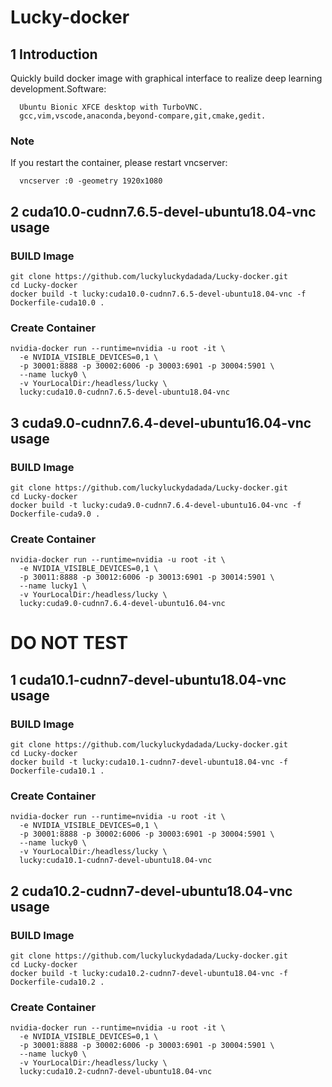 # Lucky-docker
## 1 Introduction
Quickly build docker image with graphical interface to realize deep learning development.Software:
```
  Ubuntu Bionic XFCE desktop with TurboVNC.
  gcc,vim,vscode,anaconda,beyond-compare,git,cmake,gedit.
```
### Note
If you restart the container, please restart vncserver:
```
  vncserver :0 -geometry 1920x1080
```
## 2 cuda10.0-cudnn7.6.5-devel-ubuntu18.04-vnc usage
### BUILD Image
```
git clone https://github.com/luckyluckydadada/Lucky-docker.git
cd Lucky-docker
docker build -t lucky:cuda10.0-cudnn7.6.5-devel-ubuntu18.04-vnc -f Dockerfile-cuda10.0 .
```
### Create Container
```
nvidia-docker run --runtime=nvidia -u root -it \
  -e NVIDIA_VISIBLE_DEVICES=0,1 \
  -p 30001:8888 -p 30002:6006 -p 30003:6901 -p 30004:5901 \ 
  --name lucky0 \
  -v YourLocalDir:/headless/lucky \
  lucky:cuda10.0-cudnn7.6.5-devel-ubuntu18.04-vnc 
```
## 3 cuda9.0-cudnn7.6.4-devel-ubuntu16.04-vnc usage
### BUILD Image
```
git clone https://github.com/luckyluckydadada/Lucky-docker.git
cd Lucky-docker
docker build -t lucky:cuda9.0-cudnn7.6.4-devel-ubuntu16.04-vnc -f Dockerfile-cuda9.0 .
```
### Create Container
```
nvidia-docker run --runtime=nvidia -u root -it \
  -e NVIDIA_VISIBLE_DEVICES=0,1 \
  -p 30011:8888 -p 30012:6006 -p 30013:6901 -p 30014:5901 \ 
  --name lucky1 \
  -v YourLocalDir:/headless/lucky \
  lucky:cuda9.0-cudnn7.6.4-devel-ubuntu16.04-vnc
```
# DO NOT TEST
## 1 cuda10.1-cudnn7-devel-ubuntu18.04-vnc usage
### BUILD Image
```
git clone https://github.com/luckyluckydadada/Lucky-docker.git
cd Lucky-docker
docker build -t lucky:cuda10.1-cudnn7-devel-ubuntu18.04-vnc -f Dockerfile-cuda10.1 .
```
### Create Container
```
nvidia-docker run --runtime=nvidia -u root -it \
  -e NVIDIA_VISIBLE_DEVICES=0,1 \
  -p 30001:8888 -p 30002:6006 -p 30003:6901 -p 30004:5901 \ 
  --name lucky0 \
  -v YourLocalDir:/headless/lucky \
  lucky:cuda10.1-cudnn7-devel-ubuntu18.04-vnc 
```
## 2 cuda10.2-cudnn7-devel-ubuntu18.04-vnc usage
### BUILD Image
```
git clone https://github.com/luckyluckydadada/Lucky-docker.git
cd Lucky-docker
docker build -t lucky:cuda10.2-cudnn7-devel-ubuntu18.04-vnc -f Dockerfile-cuda10.2 .
```
### Create Container
```
nvidia-docker run --runtime=nvidia -u root -it \
  -e NVIDIA_VISIBLE_DEVICES=0,1 \
  -p 30001:8888 -p 30002:6006 -p 30003:6901 -p 30004:5901 \ 
  --name lucky0 \
  -v YourLocalDir:/headless/lucky \
  lucky:cuda10.2-cudnn7-devel-ubuntu18.04-vnc 
```

